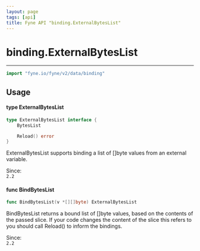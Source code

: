 ```yaml
---
layout: page
tags: [api]
title: Fyne API "binding.ExternalBytesList"
---
```


# binding.ExternalBytesList
---
```go
import "fyne.io/fyne/v2/data/binding"
```

## Usage

#### type ExternalBytesList

```go
type ExternalBytesList interface {
	BytesList

	Reload() error
}
```

ExternalBytesList supports binding a list of []byte values from an external variable.


<div class="since">Since: <code>
2.2</code></div>

#### func  BindBytesList

```go
func BindBytesList(v *[][]byte) ExternalBytesList
```
BindBytesList returns a bound list of []byte values, based on the contents of the passed slice. If your code changes the content of the slice this refers to you should call Reload() to inform the bindings.


<div class="since">Since: <code>
2.2</code></div>
